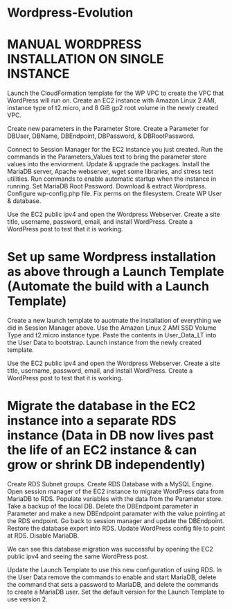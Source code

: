 # Wordpress-Evolution
# MANUAL WORDPRESS INSTALLATION ON SINGLE INSTANCE
Launch the CloudFormation template for the WP VPC to create the VPC that WordPress will run on.
Create an EC2 instance with Amazon Linux 2 AMI, instance type of t2.micro, and 8 GiB gp2 root volume in the newly created VPC.

Create new parameters in the Parameter Store. Create a Parameter for DBUser, DBName, DBEndpoint, DBPassword, & DBRootPassword.

Connect to Session Manager for the EC2 instance you just created. Run the commands in the Parameters_Values text to bring the parameter store values into the enviorment. Update & upgrade the packages. Install the MariaDB server, Apache webserver, wget some libraries, and stress test utilities. Run commands to enable automatic startup when the instance in running. Set MariaDB Root Password. Download & extract Wordpress. Configure wp-config.php file. Fix perms on the filesystem. Create WP User & database. 

Use the EC2 public ipv4 and open the Wordpress Webserver. Create a site title, username, password, email, and install WordPress. Create a WordPress post to test that it is working.

# Set up same Wordpress installation as above through a Launch Template (Automate the build with a Launch Template) 
Create a new launch template to auotmate the installation of everything we did in Session Manager above. Use the Amazon Linux 2 AMI SSD Volume Type and t2.micro instance type. Paste the contents in User_Data_LT into the User Data to bootstrap. Launch instance from the newly created template.

Use the EC2 public ipv4 and open the Wordpress Webserver. Create a site title, username, password, email, and install WordPress. Create a WordPress post to test that it is working.

# Migrate the database in the EC2 instance into a separate RDS instance (Data in DB now lives past the life of an EC2 instance & can grow or shrink DB independently)
Create RDS Subnet groups. Create RDS Database with a MySQL Engine. Open session manager of the EC2 instance to migrate WordPress data from MariaDB to RDS. Populate variables with the data from the Parameter store. Take a backup of the local DB. Delete the DBEndpoint parameter in Parameter and make a new DBEndpoint paramater with the value pointing at the RDS endpoint. Go back to session manager and update the DBEndpoint. Restore the database export into RDS. Update WordPress config file to point at RDS. Disable MariaDB.

We can see this database migration was successful by opening the EC2 public ipv4 and seeing the same WordPress post.

Update the Launch Template to use this new configuration of using RDS. In the User Data remove the commands to enable and start MariaDB, delete the command that sets a password to MariaDB, and delete the commands to create a MariaDB user. Set the default version for the Launch Template to use version 2.